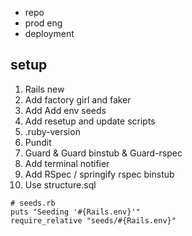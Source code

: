 - repo
- prod eng
- deployment

## setup

1. Rails new
2. Add factory girl and faker
3. Add Add env seeds
4. Add resetup and update scripts
5. .ruby-version
6. Pundit
7. Guard & Guard binstub & Guard-rspec
8. Add terminal notifier
9. Add RSpec / springify rspec binstub
10. Use structure.sql


```
# seeds.rb
puts "Seeding '#{Rails.env}'"
require_relative "seeds/#{Rails.env}"
```

